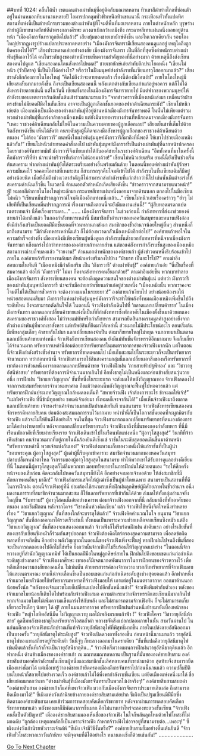 ##บทที่ 1024: คลื่นใต้น้ำ
เขตแดนต่างเผ่าพันธุ์ที่อยู่ติดกับมณฑลหลาน ทิวเขาสีดำห่างไกลที่ซ่อนตัวอยู่ในม่านหมอกทึบมานานหลายปี
ไอมารปกคลุมทั่วฟ้าเหนือทิวเขาแนวนี้ กระเทือนทั่วทั้งแปดทิศ
สถานที่แห่งนี้เป็นตำหนักรบรวมของต่างเผ่าพันธุ์ที่โจมตีพื้นที่มณฑลหลาน
ภายในตำหนักหลัก บุรุษร่างกำยำผู้มีเขาขนาดยักษ์สีดำตรงกลางศีรษะ ดวงตาเบิกกว้างถมึงทึง กระดาษสีเทาแผ่นหนึ่งลอยอยู่ด้านหน้า
“เมืองมังกรจันทราถูกยึดไปแล้ว!”
เสียงทุ้มของชายเขายักษ์ดังขึ้น
และในเวลาเดียวกัน รอบโถงใหญ่ปรากฏเงารูปร่างแปลกประหลาดหลายร่าง
“เมืองมังกรจันทรามีเซียนสองคนดูแลอยู่ เหตุใดถึงถูกยึดครองไปได้?”
เสียงประหลาดเอ่ยอย่างสงสัย
เมืองมังกรจันทรา เป็นที่ลึกที่สุดซึ่งตำหนักรบต่างเผ่าพันธุ์ยึดเอาไว้ได้ คนในระดับสูงของตำหนักรบเห็นความสำคัญของที่นี่อย่างมาก ด้วยเหตุนี้ถึงส่งเซียนสองคนไปดูแล
“เซียนสองคนโดนสังหารไปหมด!”
ชายเขายักษ์เอ่ยสำทับอีกประโยคหนึ่ง
“เซียนโม๋หนิว (วัวปีศาจ) นี่เป็นไปได้อย่างไร? หรือว่าในฝั่งมนุษย์ส่งกำลังรบขั้นเซียนอาวุโสออกมาแล้ว?”
เสียงชราดังกึกก้องภายในโถงใหญ่
“คิดไม่ถึงว่าจะตายหมดแล้ว เรื่องนี้ต้องมีเงื่อนงำ!”
ภายในโถงใหญ่มีเสียงสงสัยมากมายดังขึ้น
ถึงจะเป็นเซียนสองคนนี้ พลังแตกต่างกับเซียนเก่าแก่อยู่พอควร แต่ก็ไม่ได้สังหารง่ายดายเช่นนี้
แต่ในวันนี้ เซียนทั้งสองในเมืองมังกรจันทราตายไป มีแต่ฟากของพวกมนุษย์ให้กำลังรบขอบเขตเทวาเร้นลับชั้นต้นเข้าร่วมสนามรบแล้ว
“จากข่าวคราวที่เมืองเหมิงส่งมา เหมือนว่าฝ่ายตรงข้ามไม่มียอดฝีมือในขั้นเซียน อาจจะเป็นผู้ถูกเลือกชั้นยอดของฟากต้าเฉียนกระมัง!”
เซียนโม๋หนิวเอ่ยต่อ
เมืองเหมิงเป็นเมืองของต่างเผ่าพันธุ์ที่อยู่ด้านหน้าเมืองมังกรจันทราพอดี
ในนั้นไม่เพียงแต่รวมพวกต่างเผ่าพันธุ์ที่แกร่งกล้าของเมืองเหมิง แต่ยังมีนายทหารบางส่วนที่หนีรอดมาจากเมืองมังกรจันทรา
“เหอะ ราชวงศ์ต้าเฉียนกลับไม่ใยดีในความเป็นความตายของผู้ถูกเลือกเลย!”
เสียงเย็นชาที่เต็มไปด้วยจิตสังหารดังขึ้น
เห็นได้ชัดว่า คนระดับสูงผู้นี้คิดจะลงมือสังหารผู้ถูกเลือกของราชวงศ์ต้าเฉียนด้วยตนเอง
“ไม่ต้อง ‘มังกรวารี’ ตนหนึ่งในเผ่าพันธุ์มนุษย์มังกรวารีก็มาถึงที่นี่พอดี ให้เขาไปช่วยเมืองเหมิงแล้วกัน!”
เซียนโม๋หนิวถ่ายทอดคำสั่งลงไป
เผ่าพันธุ์มนุษย์มังกรวารีเป็นต่างเผ่าพันธุ์ที่ฉากหน้าปกครองโดยราชวงศ์จันทราทมิฬ มังกรวารีจึงเทียบเท่าได้กับองค์ชายในราชวงศ์ต้าเฉียน
“อีกทั้งคนที่มาในครั้งนี้คือมังกรวารีที่ห้า น่าจะนำบริวารที่เก่งกาจไม่น้อยมาด้วย!”
เซียนโม๋หนิวเอ่ยเสริม
ยามนี้นี้ยังเป็นช่วงเริ่มต้นสงคราม ฟากต่างเผ่าพันธุ์ยังได้ตระเตรียมอย่างอื่นพร้อมกันด้วย
ในตอนนี้ขอแค่ต่างเผ่าพันธุ์รักษาความมั่นคงไว้ รอคอยโอกาสที่เหมาะสม ก็สามารถรุกคืบโจมตีเข้าไปได้
กำลังรบในขั้นเซียนเดิมก็มีอยู่อย่างน้อยนิด เมื่อยังไม่ถึงช่วงเวลาสำคัญก็ไม่สามารถส่งกำลังรบที่แก่กล้ากว่านี้ไป เช่นนั้นมีแต่จะเร่งให้สงครามดำเนินเร็วขึ้น
ในเวลานี้ ด้านนอกตัวตำหนักเกิดเสียงดังขึ้น “ข่าวคราวจากสนามรบแนวหน้า!”
ฟู่!
หมอกสีดำภายในโถงใหญ่ทะลักมา กระดาษสีเทาแผ่นหนึ่งลอยมาจากด้านนอก ตกลงไปในมือเซียนโม๋หนิว
“เซียนหมื่นปรากฏการณ์โจมตีเมืองอีกแห่งหนึ่งแล้ว…”
เซียนโม๋หนิวเอ่ยเรื่องคร่าวๆ
“ฮ่าๆ ไม่เสียทีที่เป็นเซียนหมื่นปรากฏการณ์ เรื่องมาจนถึงตอนนี้จะยังมีผลงานเช่นนี้!”
“ผู้สืบทอดมรดกแปดเนตรเทพเจ้า นี่คือเรื่องธรรมดา…”
……
เมืองมังกรจันทรา
ในช่วงก่อนนี้ กำลังทหารที่ส่งมาช่วยองค์ชายเก้าได้มาถึงแล้ว
ในกองกำลังทหารเหล่านี้ มีสมาชิกขั้วอำนาจของหอควันสมุทรและหนานเฟิงอ๋อง ยังมีกำลังเสริมเป็นยอดฝีมือชั้นยอดที่จวนหลานกงส่งมา สมาชิกของขั้วอำนาจน้อยใหญ่อื่นๆ ส่วนหนึ่งก็มาถึงสนามรบ
“มีกำลังทหารเหล่านี้แล้ว ก็ไม่ต้องหวาดกลัวเมืองเหมิงอีกต่อไป!”
องค์ชายเก้าพอใจในความสำเร็จอย่างยิ่ง
เมืองเหมิงมีเพียงเซียนผู้หนึ่งดูแล กำลังรบชั้นต่ำบวกกับทหารที่หนีจากเมืองมังกรจันทรามา แข็งแกร่งไปกว่าทหารขององค์ชายเก้าหลายส่วน
แต่ขอแค่สังหารกำลังรบชั้นสูงของเมืองเหมิง สถานการณ์รบก็จบลงแล้ว
“รายงาน!”
ด้านนอกตำหนักขององค์ชายเก้า ผู้ส่งข่าวคนหนึ่งรีบร้อนเข้าไปภายใน
องค์ชายเก้ารับรายงานลับมา สีหน้าเคร่งขรึมลงไปบ้าง
“ฝ่าบาท เป็นอะไรไป?”
ตาเฒ่าอิงสอบถามในทันที
“เมืองเหมิงมีกำลังเสริม เป็น ‘มังกรวารี’ ต่างเผ่าพันธุ์!”
องค์ชายเก้าเอ่ย
“นี่เป็นเรื่องที่สมควรแล้ว ต่อให้ ‘มังกรวารี’ ไม่มา ก็คงจะส่งทหารคนอื่นมาด้วย!”
ตาเฒ่าอิงเอ่ยขึ้น
พวกเขาทำลายเมืองมังกรจันทรา สังหารเซียนสองคน จะต้องดึงดูดความสนใจของต่างเผ่าพันธุ์แน่
แต่ทว่า มังกรวารีของเผ่าพันธุ์มนุษย์มังกรวารี น่าจะรับมือง่ายกว่าเซียนเก่าแก่อยู่ส่วนหนึ่ง
“เมืองเหมิงนั้น พวกเราคงจะโจมตีไม่ได้เป็นการชั่วคราว จะต้องวางแผนในระยะยาว!”
องค์ชายเก้าเงียบไป
อย่างน้อยต้องรอให้หน่วยสอดแนมสืบมา มังกรวารีแห่งเผ่าพันธุ์มนุษย์มังกรวารีจะทำให้พลังทั้งหมดเมืองเหมิงเพิ่มขึ้นไปถึงระดับไหน ถึงจะสามารถตัดสินใจได้
ในตอนนี้ จ้าวเฟิงกำลังเดินไปที่ ‘ตลาดแลกเปลี่ยนค้าขาย’ ในเมืองมังกรจันทรา
ตลาดแลกเปลี่ยนค้าขายแห่งนี้เป็นที่ที่กำลังทหารซึ่งพักอาศัยในเมืองตั้งขึ้นมาด้วยตนเอง
สงครามของราชวงศ์ทั้งสอง ไม่ว่าจะแม่ทัพหรือกำลังทหาร สามารถยึดสินสงครามมูลค่าสูงอย่างยิ่งจากตัวต่างเผ่าพันธุ์ที่พวกเขาสังหาร
แต่ทรัพย์สินที่ยึดมาได้เหล่านี้ ส่วนมากไม่มีประโยชน์อะไร
ตอนเริ่มต้นมีเพียงกลุ่มเล็กๆ ค้าขายกันไปมา แลกเปลี่ยนของจำเป็น ต่อมาก็ขยายใหญ่ไม่หยุด จนกลายมาเป็นตลาดแลกเปลี่ยนค้าขายแห่งหนึ่ง
จ้าวเฟิงสังหารเซียนสองคน ยังมีแม่ทัพขั้นจักรพรรดิอีกมากมาย จึงเก็บเกี่ยวได้จำนวนมาก
ทรัพยากรเหล่านี้ย่อมด้อยกว่าทรัพยากรในมนตราอากาศของจ้าวเฟิงมากนัก
แต่ในตอนนี้จ้าวเฟิงกำลังสร้างขั้วอำนาจ ทรัพยากรที่ขาดแคลนไป เมื่อเก็บสะสมไปในระยะยาวก็จะเป็นทรัพยากรจำนวนมาก
ทว่าก่อนหน้านี้ จ้าวเฟิงสามารถใช้สินสงครามกลุ่มนี้แลกเปลี่ยนเอาสิ่งของหรือทรัพยากรที่เขาต้องการส่วนหนึ่งมาจากตลาดแลกเปลี่ยนค้าขาย
จ้าวเฟิงฝึกฝน ‘กายสายฟ้าปฐพีทอง’ และ ‘วิชาวายุอัสนีห้าสาย’ ทรัพยากรที่ต้องการมีจำนวนมากเกินไป อีกทั้งธาตุไม่เป็นหนึ่งและค่อนข้างสับสนวุ่นวาย
อนึ่ง การฝึกฝน ‘วิชาแยกวิญญาณ’ ขั้นที่หนึ่งในระยะแรก จะส่งผลให้พลังวิญญาณของ
จ้าวเฟิงลดลงไป จากการสะสมทรัพยากรจำนวนมหาศาล ถึงแม้ว่าตอนนี้พลังวิญญาณจะฟื้นฟูไปพอควรแล้ว แต่ทรัพยากรฝึกฝนประเภทวิญญาณใกล้หมดลงเต็มที
“สหายจ้าวเฟิง เจ้าต้องการอะไร ข้าจะลดให้เจ้า!”
“แม่ทัพจ้าวเฟิง ที่นี่ข้ามีทุกอย่าง ขอแค่เจ้าเอ่ยมา ทั้งหมดก็เจรจากันได้!”
เมื่อเห็นจ้าวเฟิงมาถึงตลาดแลกเปลี่ยนค้าขาย เจ้าของร้านค้าจำนวนมากเปิดปากเอ่ยทันที
บนสนามรบ จ้าวเฟิงสังหารเซียนสองคน จักรพรรดิหลายสิบคน ย่อมต้องสะสมผลการรบไว้มากมาย หนำซ้ำนี่ก็เป็นโอกาสชั้นยอดที่จะผูกมิตรกับจ้าวเฟิง แล้วจะไม่ให้ยินดีได้อย่างไร
จนในที่สุด จ้าวเฟิงสามารถแลกเปลี่ยนทรัพยากรที่ตนเองต้องการมาได้อย่างง่ายดายยิ่ง
หลังจากแลกเปลี่ยนทรัพยากรแล้ว จ้าวเฟิงมาถึงที่มั่นของกองกำลังทหาร
ที่นี่มีเรือนพักอาศัยที่เรียบง่ายเรียงราย จ้าวเฟิงเดินเข้าไปในเรือนพักแห่งหนึ่ง
“ผู้อาวุโสสูงสุด!”
วินาทีที่จ้าวเฟิงเข้ามา คนจำนวนมากที่อยู่ภายในนั้นร้องยินดีเซ็งแซ่
ราชันในระดับสุดยอดเดินขึ้นมาด้านหน้า
“ทรัพยากรเหล่านี้ พวกเจ้าแบ่งกันเอง!”
จ้าวเฟิงส่งแหวนเก็บของวงหนึ่งให้แก่ราชันที่เป็นผู้นำ
“ขอบพระคุณ ผู้อาวุโสสูงสุด!”
ผู้เฒ่าผู้นี้รีบคุกเข่าคารวะ สมาชิกจำนวนมากของหอควันสมุทรปลาบปลื้มจนน้ำตาไหล
วีรกรรมของผู้อาวุโสสูงสุดในสนามรบ ทำให้พวกเขาได้รับการดูแลอย่างดีเยี่ยมที่นี่
ในตอนนี้ผู้อาวุโสสูงสุดก็ไม่ลืมพวกเขา มอบทรัพยากรในการฝึกฝนให้ด้วยตนเอง
“รอให้ศึกครั้งหน้าจบลงเสียก่อน คิดจะกลับไปหอควันสมุทรก็ยังได้ อีกอย่างจงบอกเจ้าหอด้วย ให้ส่งสมาชิกที่มีศักยภาพคนอื่นๆ มาอีก!”
จ้าวเฟิงส่งกระแสจิตให้ผู้เฒ่าซึ่งเป็นผู้นำโดยเฉพาะ
สนามรบเป็นสถานที่ที่ดีในการฝึกฝน ตอนนี้จ้าวเฟิงอยู่ที่นี่ ย่อมต้องใช้สนามรบเพื่อฝึกฝนลูกศิษย์ผู้มีศักยภาพในขั้วอำนาจ
อนึ่ง ผลงานการรบที่สมาชิกจำนวนมากสะสม ก็ใช้แลกทรัพยากรที่เข้ากันได้ด้วย ส่งผลให้ทั้งกลุ่มอำนาจยิ่งใหญ่ขึ้น
“รับทราบ!”
ผู้อาวุโสคนนี้เอ่ยอย่างเคารพ
ต่อมาจ้าวเฟิงออกจากที่นี่ กลับมาถึงที่พักอาศัยของตนเอง และเริ่มฝึกตน
หลังจากโคจร ‘วิชาหมื่นห้วงคิดเซียน’ แล้ว จ้าวเฟิงใช้หนึ่งจิตใจหนึ่งทำหลายเรื่อง
“ ‘วิชาแยกวิญญาณ’ ขั้นที่สองใกล้จะบรรลุได้แล้ว!”
จ้าวเฟิงคิดคำนวณในใจ
อนุมาน ‘วิชาแยกวิญญาณ’ ขั้นที่สองออกมาได้รวดเร็วเช่นนี้ ทั้งหมดเป็นเพราะความช่วยเหลือจากเซียนซิงหมัว
แต่ถึง ‘วิชาแยกวิญญาณ’ ขั้นที่สองจะแสดงออกมาแล้ว จ้าวเฟิงก็ไม่รีบร้อนฝึกฝน
ลำดับแรก อย่างไรเสียขั้นที่สองเขากับเซียนซิงหมัวก็ร่วมกันสรุปออกมา จ้าวเฟิงต้องคิดไตร่ตรองสุดความสามารถ เพื่อลดข้อผิดพลาดที่อาจเกิดขึ้น
อีกอย่าง พลังวิญญาณในตอนนี้ของจ้าวเฟิงเพิ่งจะฟื้นฟู หากฝึกฝนไปจนถึงขั้นที่สอง จะเป็นการถดถอยลงไปอีกไม่ใช่หรือ
ยิ่งกว่านั้นจ้าวเฟิงก็ไม่รีบร้อนให้วิญญาณแบ่งร่าง
“ในตอนนี้จ้าวหวางอยู่ที่สำนักวิญญาณทมิฬ ได้เป็นยอดฝีมือในหมู่ลูกศิษย์สายใน ฝึกฝนไปถึงขอบเขตแก่นก่อกำเนิดระดับสูงช่วงกลาง”
จ้าวเฟิงผงกศีรษะ
เขาเองก็มีเจตนากดพัฒนาการในการฝึกตนของจ้าวหวางไว้ เพื่อหลีกเลี่ยงความสงสัยของคนอื่น ไม่เช่นนั้น ด้วยพรสวรรค์ของจ้าวหวาง บวกกับทรัพยากรที่จ้าวเฟิงมอบให้และเนตรมรณะ ยามนี้น่าจะเลื่อนขึ้นเป็นขอบเขตแก่นก่อกำเนิดระดับสูงช่วงสุดยอดแล้ว
อีกฟากหนึ่ง เจ้าแมวขโมยตัวน้อยใช้ทรัพยากรมหาศาลที่จ้าวเฟิงมอบให้ เอาแต่อยู่ในมนตราอากาศ ออกมาด้านนอกน้อยครั้งนัก
“พลังของเจ้าแมวขโมยก็เปลี่ยนแปลงไปอีกขั้นหนึ่งแล้ว!”
จ้าวเฟิงพึมพำกับตัวเอง
พลังของเจ้าแมวขโมยน้อยก็เติบโตไปพร้อมกับจ้าวเฟิงเสมอ
ความต่างระหว่างจักรพรรดิและเซียนมีมากเกินไป หากเจ้าแมวขโมยไม่เพิ่มความแข็งแกร่งให้กับพลัง และไม่สามารถตามจ้าวเฟิงทัน ก็จะไม่สามารถเก็บเกี่ยวอะไรเล็กๆ น้อยๆ ได้
ฟู่!
ภายในมนตราอากาศ ทรัพยากรฝึกฝนส่วนหนึ่งย้ายมายังเบื้องหน้าของจ้าวเฟิง
“หญ้าโลหิตอัสนีมืด ไผ่วิญญาณวายุ ผลไม้เพลิงมรกตเก้าฟ้า !”
จ้าวเฟิงโคจร ‘วิชาวายุอัสนีห้าสาย’ ดูดซึมพลังของธาตุในทรัพยากรโอสถล้ำค่า พลางขจัดสิ่งแปลกปลอมภายในนั้น
สามวันผ่านไป ในแก่นผลึกของจ้าวเฟิงทะลักปราณที่แท้จริงวายุอัสนีธาตุไฟที่พิสุทธิ์มากขึ้น ภายในเปล่งลายอัสนีออกมาเป็นบางครั้ง
“วายุอัสนีธาตุไฟระดับสูง!”
จ้าวเฟิงเปิดดวงตาทั้งสองขึ้น
ก่อนหน้านี้นานมาแล้ว วายุอัสนีธาตุไฟของเขาเสถียรอยู่ที่ระดับต่ำ วันนี้จู่ๆ ก็ทะลวงออกมาในคราเดียว
“ขั้นที่แปดคือวายุอัสนีธาตุไฟ เช่นนั้นแล้วขั้นที่เก้าก็จะเป็นวายุอัสนีธาตุดิน…”
จ้าวเฟิงเริ่มวางแผนการฝึกฝนวายุอัสนีธาตุดินแล้ว
อีกฟากหนึ่ง ด้านข้างเมืองขององค์ชายเก้า ณ มณฑลมณฑลหลาน เป็นฐานที่มั่นขององค์ชายสิบสาม
องค์ชายสิบสามอาศัยกำลังรบขั้นเซียนผู้หนึ่งและสมาชิกชั้นเลิศหลายคนที่เขานำมาด้วย สุดท้ายจึงสามารถยึดเมืองแห่งนี้มาได้
แต่เมื่อเขารู้ว่าองค์ชายเก้ายึดครองเมืองมังกรจันทราไปก่อนนี้นานแล้ว ความปลื้มปีติบนใบหน้าก็สลายไปอย่างรวดเร็ว
องค์ชายเก้าไม่ได้พึ่งพากำลังรบขั้นเซียน แต่ยึดเมืองแห่งหนึ่งมาได้ ชื่อเสียงย่อมมากกว่าเขา
“ต่างเผ่าพันธุ์ที่เมืองมังกรจันทราเป็นพวกโง่เง่าจริงๆ!”
องค์ชายสิบสามสบถด่า
“องค์ชายสิบสาม องค์ชายเก้าก็แค่พึ่งพาจ้าวเฟิง บวกกับเมืองมังกรจันทราประมาทเลินเล่อ ถึงสามารถยึดเมืองมาได้!”
ซีเผิงแห่งวังเก้านิรยข้างกายองค์ชายสิบสามเอ่ยปาก
ซีเผิงเป็นปฐมเซียนมีฝีมือซึ่งติดตามองค์ชายสิบสาม เคยเข้าร่วมการทดสอบคัดเลือกรัชทายาท หลังจากผ่านการทดสอบคัดเลือกรัชทายาทมาแล้ว พลังของเขาก็มีพัฒนาการขึ้นมาก อีกไม่นานเท่าไหร่จะลองทะลวงขั้นเซียน
“จ้าวเฟิงคนนี้เป็นตัวปัญหา!”
เมื่อองค์ชายสิบสามมองเห็นชื่อของจ้าวเฟิง ในใจก็พลันลุกโหมด้วยไฟโทสะที่ไม่มอดดับ
“ถูกต้อง เหตุผลหลักก็เป็นเพราะจ้าวเฟิง ถ้าหากจ้าวเฟิงไม่อาจอยู่ที่สนามรบต่อ...เหอะๆ!”
ซีเผิงแห่งวังเก้านิรยหัวเราะเจ้าเล่ห์
“ซีเผิง เจ้ามีวิธีงั้นหรือ?”
องค์ชายสิบสามยิ้มอย่างตื่นเต้นยินดี
“จ้าวเฟิงยั่วโทสะพวกเราวังเก้านิรย จะมีจุดจบที่ดีได้อย่างไร หนานกงเชิ่งก็ด้วยเช่นกัน!”
.......................


[Go To Next Chapter]( ./262.md)